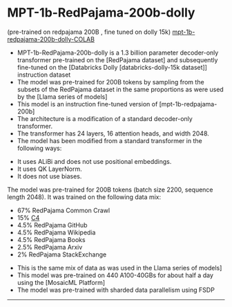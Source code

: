 
# MPT-1b-RedPajama-200b-dolly 
(pre-trained on redpajama 200B , fine tuned on dolly 15k) 
[mpt-1b-redpajama-200b-dolly-COLAB](https://colab.research.google.com/drive/19YGJ-eDe2Wm17hc9hLwobckHZjFB8lo5?usp=sharing)

- MPT-1b-RedPajama-200b-dolly is a 1.3 billion parameter decoder-only transformer pre-trained on the [RedPajama dataset]
and subsequently fine-tuned on the [Databricks Dolly [databricks-dolly-15k dataset]] instruction dataset 
- The model was pre-trained for 200B tokens by sampling from the subsets of the RedPajama dataset in the same proportions as were used by the [Llama series of models]
- This model is an instruction fine-tuned version of [mpt-1b-redpajama-200b]
- The architecture is a modification of a standard decoder-only transformer.
- The transformer has 24 layers, 16 attention heads, and width 2048.
- The model has been modified from a standard transformer in the following ways:
* It uses ALiBi and does not use positional embeddings.
* It uses QK LayerNorm.
* It does not use biases.

The model was pre-trained for 200B tokens (batch size 2200, sequence length 2048). It was trained on the following data mix:
* 67% RedPajama Common Crawl
* 15% [C4](https://huggingface.co/datasets/c4)
* 4.5% RedPajama GitHub
* 4.5% RedPajama Wikipedia
* 4.5% RedPajama Books
* 2.5% RedPajama Arxiv
* 2% RedPajama StackExchange

- This is the same mix of data as was used in the Llama series of models]
- This model was pre-trained on 440 A100-40GBs for about half a day using the [MosaicML Platform]
- The model was pre-trained with sharded data parallelism using FSDP
***
